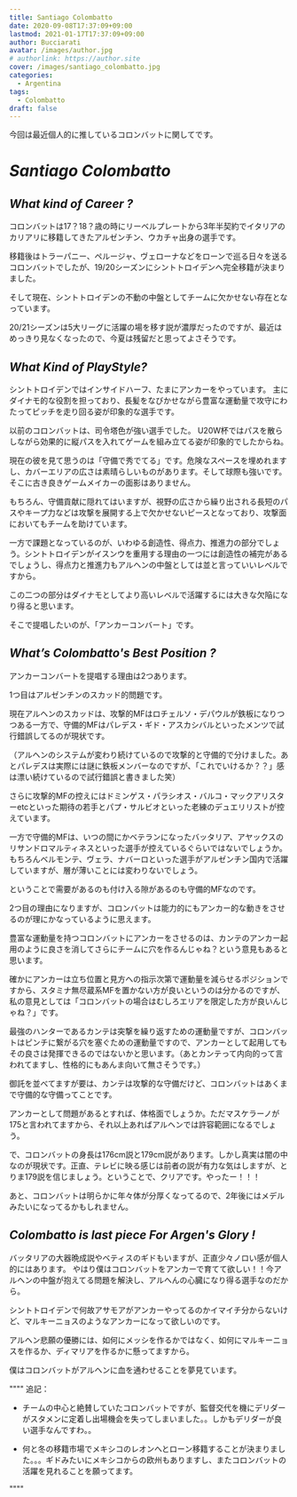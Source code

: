 ```yaml
---
title: Santiago Colombatto 
date: 2020-09-08T17:37:09+09:00
lastmod: 2021-01-17T17:37:09+09:00
author: Bucciarati
avatar: /images/author.jpg
# authorlink: https://author.site
cover: /images/santiago_colombatto.jpg
categories:
  - Argentina
tags:
  - Colombatto
draft: false
---
```


今回は最近個人的に推しているコロンバットに関してです。


<!--more-->

# _Santiago Colombatto_

## _What kind of Career ?_

コロンバットは17？18？歳の時にリーベルプレートから3年半契約でイタリアのカリアリに移籍してきたアルゼンチン、ウカチャ出身の選手です。

移籍後はトラーパニー、ペルージャ、ヴェローナなどをローンで巡る日々を送るコロンバットでしたが、19/20シーズンにシントトロイデンへ完全移籍が決まりました。

そして現在、シントトロイデンの不動の中盤としてチームに欠かせない存在となっています。

20/21シーズンは5大リーグに活躍の場を移す説が濃厚だったのですが、最近はめっきり見なくなったので、今夏は残留だと思ってよさそうです。


## _What Kind of PlayStyle?_

シントトロイデンではインサイドハーフ、たまにアンカーをやっています。
主にダイナモ的な役割を担っており、長髪をなびかせながら豊富な運動量で攻守にわたってピッチを走り回る姿が印象的な選手です。

以前のコロンバットは、司令塔色が強い選手でした。
U20W杯ではパスを散らしながら効果的に縦パスを入れてゲームを組み立てる姿が印象的でしたからね。

現在の彼を見て思うのは「守備で秀でてる」です。危険なスペースを埋めれますし、カバーエリアの広さは素晴らしいものがあります。そして球際も強いです。そこに古き良きゲームメイカーの面影はありません。


もちろん、守備貢献に隠れてはいますが、視野の広さから繰り出される長短のパスやキープ力などは攻撃を展開する上で欠かせないピースとなっており、攻撃面においてもチームを助けています。

一方で課題となっているのが、いわゆる創造性、得点力、推進力の部分でしょう。シントトロイデンがイスンウを重用する理由の一つには創造性の補完があるでしょうし、得点力と推進力もアルヘンの中盤としては並と言っていいレベルですから。

この二つの部分はダイナモとしてより高いレベルで活躍するには大きな欠陥になり得ると思います。

そこで提唱したいのが、「アンカーコンバート」です。

## _What’s Colombatto's Best Position ?_

アンカーコンバートを提唱する理由は2つあります。

1つ目はアルゼンチンのスカッド的問題です。

現在アルヘンのスカッドは、攻撃的MFはロチェルソ・デパウルが鉄板になりつつある一方で、守備的MFはパレデス・ギド・アスカシバルといったメンツで試行錯誤してるのが現状です。

（アルヘンのシステムが変わり続けているので攻撃的と守備的で分けました。あとパレデスは実際には謎に鉄板メンバーなのですが、「これでいけるか？？」感は漂い続けているので試行錯誤と書きました笑）

さらに攻撃的MFの控えにはドミンゲス・パラシオス・バルコ・マックアリスターetcといった期待の若手とパプ・サルビオといった老練のデュエリリストが控えています。

一方で守備的MFは、いつの間にかベテランになったバッタリア、アヤックスのリサンドロマルティネスといった選手が控えているぐらいではないでしょうか。もちろんベルモンテ、ヴェラ、ナバーロといった選手がアルゼンチン国内で活躍していますが、層が薄いことには変わりないでしょう。

ということで需要があるのも付け入る隙があるのも守備的MFなのです。

2つ目の理由になりますが、コロンバットは能力的にもアンカー的な動きをさせるのが理にかなっているように思えます。

豊富な運動量を持つコロンバットにアンカーをさせるのは、カンテのアンカー起用のように良さを消してさらにチームに穴を作るんじゃね？という意見もあると思います。

確かにアンカーは立ち位置と見方への指示次第で運動量を減らせるポジションですから、スタミナ無尽蔵系MFを置かない方が良いというのは分かるのですが、私の意見としては「コロンバットの場合はむしろエリアを限定した方が良いんじゃね？」です。

最強のハンターであるカンテは突撃を繰り返すための運動量ですが、コロンバットはピンチに繋がる穴を塞ぐための運動量ですので、アンカーとして起用してもその良さは発揮できるのではないかと思います。（あとカンテって内向的って言われてますし、性格的にもあんま向いて無さそうです。）

御託を並べてますが要は、カンテは攻撃的な守備だけど、コロンバットはあくまで守備的な守備ってことです。

アンカーとして問題があるとすれば、体格面でしょうか。ただマスケラーノが175と言われてますから、それ以上あればアルヘンでは許容範囲になるでしょう。

で、コロンバットの身長は176cm説と179cm説があります。しかし真実は闇の中なのが現状です。正直、テレビに映る感じは前者の説が有力な気はしますが、とりま179説を信じましょう。ということで、クリアです。やったー！！！
 
あと、コロンバットは明らかに年々体が分厚くなってるので、2年後にはメデルみたいになってるかもしれません。

## _Colombatto is last piece For Argen's Glory !_


バッタリアの大器晩成説やベティスのギドもいますが、正直少々ノロい感が個人的にはあります。
やはり僕はコロンバットをアンカーで育てて欲しい！！今アルヘンの中盤が抱えてる問題を解決し、アルへんの心臓になり得る選手なのだから。

シントトロイデンで何故アサモアがアンカーやってるのかイマイチ分からないけど、マルキーニョスのようなアンカーになって欲しいのです。

アルヘン悲願の優勝には、如何にメッシを作るかではなく、如何にマルキーニョスを作るか、ディマリアを作るかに懸ってますから。

僕はコロンバットがアルヘンに血を通わせることを夢見ています。

""""
追記：
- チームの中心と絶賛していたコロンバットですが、監督交代を機にデリダーがスタメンに定着し出場機会を失ってしまいました。。しかもデリダーが良い選手なんですわ。。

- 何と冬の移籍市場でメキシコのレオンへとローン移籍することが決まりました。。。ギドみたいにメキシコからの欧州もありますし、またコロンバットの活躍を見れることを願ってます。

""""